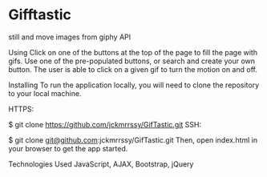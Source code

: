 # Gifftastic
still and move images from giphy API

Using
Click on one of the buttons at the top of the page to fill the page with gifs. Use one of the pre-populated buttons, or search and create your own button. The user is able to click on a given gif to turn the motion on and off.

Installing
To run the application locally, you will need to clone the repository to your local machine.

HTTPS:

$ git clone https://github.com/jckmrrssy/GifTastic.git
SSH:

$ git clone git@github.com:jckmrrssy/GifTastic.git
Then, open index.html in your browser to get the app started.

Technologies Used
JavaScript, AJAX, Bootstrap, jQuery

